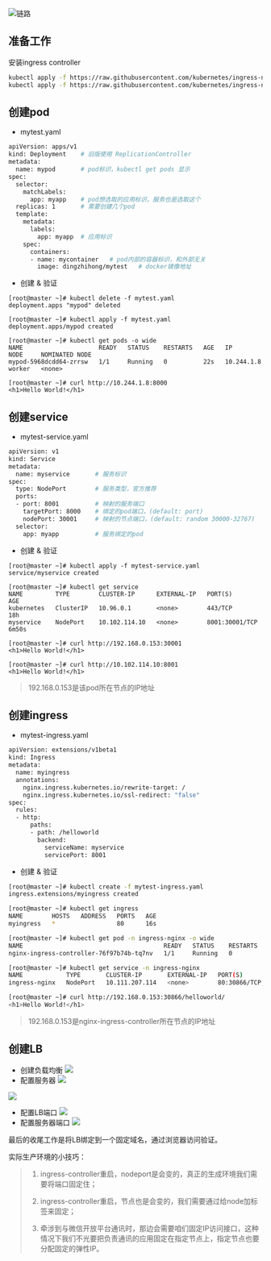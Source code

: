 ![链路](img/k8sweb.jpg)
## 准备工作
安装ingress controller

```bash
kubectl apply -f https://raw.githubusercontent.com/kubernetes/ingress-nginx/master/deploy/mandatory.yaml
kubectl apply -f https://raw.githubusercontent.com/kubernetes/ingress-nginx/master/deploy/provider/baremetal/service-nodeport.yaml
```

## 创建pod
- mytest.yaml

```bash
apiVersion: apps/v1
kind: Deployment    # 旧版使用 ReplicationController
metadata:
  name: mypod       # pod标识，kubectl get pods 显示
spec:
  selector:
    matchLabels:
      app: myapp    # pod想选取的应用标识，服务也是选取这个
  replicas: 1       # 需要创建几个pod
  template:
    metadata:
      labels:
        app: myapp  # 应用标识
    spec:
      containers:
      - name: mycontainer   # pod内部的容器标识，和外部无关
        image: dingzhihong/mytest   # docker镜像地址
```
- 创建 & 验证

```
[root@master ~]# kubectl delete -f mytest.yaml 
deployment.apps "mypod" deleted

[root@master ~]# kubectl apply -f mytest.yaml
deployment.apps/mypod created

[root@master ~]# kubectl get pods -o wide
NAME                     READY   STATUS    RESTARTS   AGE   IP           NODE     NOMINATED NODE
mypod-5968dcdd64-zrrsw   1/1     Running   0          22s   10.244.1.8   worker   <none>

[root@master ~]# curl http://10.244.1.8:8000
<h1>Hello World!</h1>
```

## 创建service
- mytest-service.yaml

```bash
apiVersion: v1
kind: Service
metadata:
  name: myservice       # 服务标识
spec:
  type: NodePort        # 服务类型，官方推荐
  ports:
  - port: 8001          # 映射的服务端口
    targetPort: 8000    # 绑定的pod端口，(default: port)
    nodePort: 30001     # 映射的节点端口，(default: random 30000-32767)
  selector:
    app: myapp          # 服务绑定的pod
```
- 创建 & 验证

```
[root@master ~]# kubectl apply -f mytest-service.yaml 
service/myservice created

[root@master ~]# kubectl get service
NAME         TYPE        CLUSTER-IP      EXTERNAL-IP   PORT(S)          AGE
kubernetes   ClusterIP   10.96.0.1       <none>        443/TCP          18h
myservice    NodePort    10.102.114.10   <none>        8001:30001/TCP   6m50s

[root@master ~]# curl http://192.168.0.153:30001
<h1>Hello World!</h1>

[root@master ~]# curl http://10.102.114.10:8001
<h1>Hello World!</h1>
```
> 192.168.0.153是该pod所在节点的IP地址

## 创建ingress
- mytest-ingress.yaml

```bash
apiVersion: extensions/v1beta1
kind: Ingress
metadata:
  name: myingress
  annotations:
    nginx.ingress.kubernetes.io/rewrite-target: /
    nginx.ingress.kubernetes.io/ssl-redirect: "false"
spec:
  rules:
  - http:
      paths:
      - path: /helloworld
        backend:
          serviceName: myservice
          servicePort: 8001
```
- 创建 & 验证

```bash
[root@master ~]# kubectl create -f mytest-ingress.yaml 
ingress.extensions/myingress created

[root@master ~]# kubectl get ingress
NAME        HOSTS   ADDRESS   PORTS   AGE
myingress   *                 80      16s

[root@master ~]# kubectl get pod -n ingress-nginx -o wide
NAME                                       READY   STATUS    RESTARTS   AGE   IP           NODE     NOMINATED NODE
nginx-ingress-controller-76f97b74b-tq7nv   1/1     Running   0          16h   10.244.1.5   worker   <none>

[root@master ~]# kubectl get service -n ingress-nginx
NAME            TYPE       CLUSTER-IP       EXTERNAL-IP   PORT(S)                      AGE
ingress-nginx   NodePort   10.111.207.114   <none>        80:30866/TCP,443:32360/TCP   16h

[root@master ~]# curl http://192.168.0.153:30866/helloworld/
<h1>Hello World!</h1>
```
> 192.168.0.153是nginx-ingress-controller所在节点的IP地址

## 创建LB
- 创建负载均衡
![](img/aliyun-elb1.png)
- 配置服务器
![](img/aliyun-elb2.png)

![](img/aliyun-elb3.png)
- 配置LB端口
![](img/aliyun-elb4.png)
- 配置服务器端口
![](img/aliyun-elb5.png)

最后的收尾工作是将LB绑定到一个固定域名，通过浏览器访问验证。

实际生产环境的小技巧：
> 1. ingress-controller重启，nodeport是会变的，真正的生成环境我们需要将端口固定住；
>
> 2. ingress-controller重启，节点也是会变的，我们需要通过给node加标签来固定；
> 
> 3. 牵涉到与微信开放平台通讯时，那边会需要咱们固定IP访问接口，这种情况下我们不光要把负责通讯的应用固定在指定节点上，指定节点也要分配固定的弹性IP。